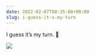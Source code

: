 ```yaml
---
date: 2022-02-07T08:35:08+00:00
slug: i-guess-it-s-my-turn
---
```

I guess it’s my turn. 🦠

![](https://hans.gerwitz.com/media/2022-02/07-143507-image._46bf.png)
